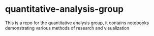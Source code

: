 # quantitative-analysis-group
This is a repo for the quantitative analysis group, it contains notebooks demonstrating various methods of research and visualization
